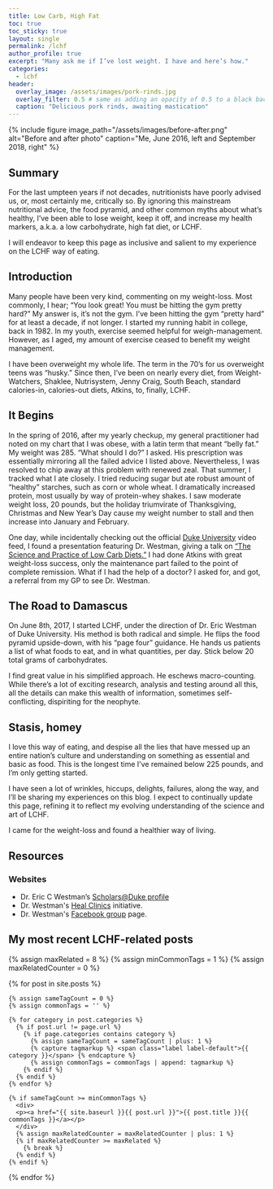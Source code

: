```yaml
---
title: Low Carb, High Fat
toc: true
toc_sticky: true
layout: single 
permalink: /lchf
author_profile: true
excerpt: "Many ask me if I’ve lost weight. I have and here’s how."
categories:
  - lchf
header:
  overlay_image: /assets/images/pork-rinds.jpg
  overlay_filter: 0.5 # same as adding an opacity of 0.5 to a black background
  caption: "Delicious pork rinds, awaiting mastication"
---
```

{% include figure image_path="/assets/images/before-after.png" alt="Before and after photo" caption="Me, June 2016, left and September 2018, right" %}

## Summary

For the last umpteen years if not decades, nutritionists have poorly advised us, or, most certainly me, critically so. By ignoring this mainstream nutritional advice, the food pyramid, and other common myths about what’s healthy, I’ve been able to lose weight, keep it off, and increase my health markers, a.k.a. a low carbohydrate, high fat diet, or LCHF.

I will endeavor to keep this page as inclusive and salient to my experience on the LCHF way of eating.

## Introduction

Many people have been very kind, commenting on my weight-loss. Most commonly, I hear; “You look great! You must be hitting the gym pretty hard?” My answer is, it’s not the gym. I’ve been hitting the gym “pretty hard” for at least a decade, if not longer. I started my running habit in college, back in 1982. In my youth, exercise seemed helpful for weigh-management. However, as I aged, my amount of exercise ceased to benefit my weight management.

I have been overweight my whole life. The term in the 70’s for us overweight teens was “husky.” Since then, I’ve been on nearly every diet, from Weight-Watchers, Shaklee, Nutrisystem, Jenny Craig, South Beach, standard calories-in, calories-out diets, Atkins, to, finally, LCHF. 

## It Begins

In the spring of 2016, after my yearly checkup, my general practitioner had noted on my chart that I was obese, with a latin term that meant “belly fat.” My weight was 285. “What should I do?” I asked. His prescription was essentially mirroring all the failed advice I listed above. Nevertheless, I was resolved to chip away at this problem with renewed zeal. That summer, I tracked what I ate closely. I tried reducing sugar but ate robust amount of “healthy” starches, such as corn or whole wheat. I dramatically increased protein, most usually by way of protein-whey shakes. I saw moderate weight loss, 20 pounds, but the holiday triumvirate of Thanksgiving, Christmas and New Year’s Day cause my weight number to stall and then increase into January and February.

One day, while incidentally checking out the official [Duke University](https://www.youtube.com/user/Duke "Duke University YouTube video channel") video feed, I found a presentation featuring Dr. Westman, giving a talk on [“The Science and Practice of Low Carb Diets.”](https://www.youtube.com/watch?v=toLvGpk3HLE "Dr Westman presents on LCHF") I had done Atkins with great weight-loss success, only the maintenance part failed to the point of complete remission. What if I had the help of a doctor? I asked for, and got, a referral from my GP to see Dr. Westman.

## The Road to Damascus

On June 8th, 2017, I started LCHF, under the direction of Dr. Eric Westman of Duke University. His method is both radical and simple. He flips the food pyramid upside-down, with his “page four” guidance. He hands us patients a list of what foods to eat, and in what quantities, per day. Stick below 20 total grams of carbohydrates.

I find great value in his simplified approach. He eschews macro-counting. While there’s a lot of exciting research, analysis and testing around all this, all the details can make this wealth of information, sometimes self-conflicting, dispiriting for the neophyte.

## Stasis, homey

I love this way of eating, and despise all the lies that have messed up an entire nation’s culture and understanding on something as essential and basic as food. This is the longest time I’ve remained below 225 pounds, and I’m only getting started.

I have seen a lot of wrinkles, hiccups, delights, failures, along the way, and I’ll be sharing my experiences on this blog. I expect to continually update this page, refining it to reflect my evolving understanding of the science and art of LCHF.

I came for the weight-loss and found a healthier way of living.

## Resources

### Websites

* Dr. Eric C Westman’s [ Scholars@Duke profile ](https://scholars.duke.edu/person/ewestman "Dr Westman's Scholars at Duke profile page")
* Dr. Westman's [Heal Clinics](https://healclinics.com/ "Heal Clinics home page") initiative.
* Dr. Westman's [Facebook group](https://www.facebook.com/groups/DukeLowCarbSupportGroup "Dr. Westman's facebook group page") page.

## My most recent LCHF-related posts

<div class="relatedPosts">
  
{% assign maxRelated = 8 %}
{% assign minCommonTags =  1 %}
{% assign maxRelatedCounter = 0 %}

{% for post in site.posts %}

    {% assign sameTagCount = 0 %}
    {% assign commonTags = '' %}

    {% for category in post.categories %}
      {% if post.url != page.url %}
        {% if page.categories contains category %}
          {% assign sameTagCount = sameTagCount | plus: 1 %}
          {% capture tagmarkup %} <span class="label label-default">{{ category }}</span> {% endcapture %}
          {% assign commonTags = commonTags | append: tagmarkup %}
        {% endif %}
      {% endif %}
    {% endfor %}

    {% if sameTagCount >= minCommonTags %}
      <div>
      <p><a href="{{ site.baseurl }}{{ post.url }}">{{ post.title }}{{ commonTags }}</a></p>
      </div>
      {% assign maxRelatedCounter = maxRelatedCounter | plus: 1 %}
      {% if maxRelatedCounter >= maxRelated %}
        {% break %}
      {% endif %}
    {% endif %}

  {% endfor %}

</div>
